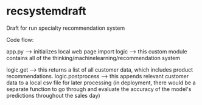 # recsystemdraft
Draft for run specialty recommendation system

Code flow:

app.py --> initializes local web page
import logic --> this custom module contains all of the thinking/machinelearning/recommendation system

logic.get --> this returns a list of all customer data, which includes product recommendations. 
logic.postprocess --> this appends relevant customer data to a local csv file for later processing (in deployment, there would be a separate function to go through and evaluate the accuracy of the model's predictions throughout the sales day) 
